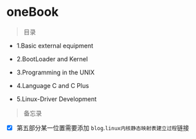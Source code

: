 # oneBook

> 目录

* 1.Basic external equipment 

* 2.BootLoader and Kernel

* 3.Programming in the UNIX

* 4.Language C and C Plus

* 5.Linux-Driver Development

> 备忘录

- [x] 第五部分某一位置需要添加 `blog`.`linux内核静态映射表建立过程`链接
